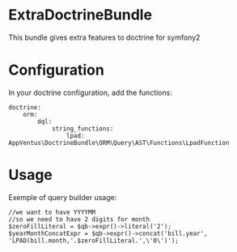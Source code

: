 ExtraDoctrineBundle
===================

This bundle gives extra features to doctrine for symfony2


# Configuration
In your doctrine configuration, add the functions:

	doctrine:
    	orm:
        	dql:
            	string_functions:
                	lpad: AppVentus\DoctrineBundle\ORM\Query\AST\Functions\LpadFunction
                	
# Usage

Exemple of query builder usage:
 
 	//we want to have YYYYMM
 	//so we need to have 2 digits for month
	$zeroFillLiteral = $qb->expr()->literal('2');
 	$yearMonthConcatExpr = $qb->expr()->concat('bill.year', 'LPAD(bill.month,'.$zeroFillLiteral.',\'0\')');